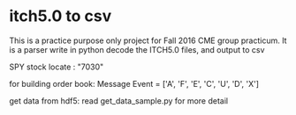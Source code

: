 itch5.0 to csv
========

This is a practice purpose only project for Fall 2016 CME group practicum. It is a parser write in python decode the ITCH5.0 files, and output to csv

SPY stock locate : "7030"

for building order book:
Message Event = ['A', 'F', 'E', 'C', 'U', 'D', 'X'] 

get data from hdf5:
read get_data_sample.py for more detail

